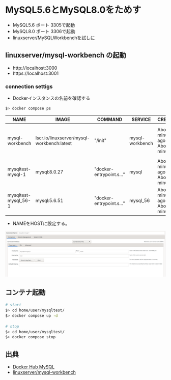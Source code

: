 # MySQL5.6とMySQL8.0をためす

* MySQL5.6 ポート 3305で起動
* MySQL8.0 ポート 3306で起動
* linuxserver/MySQLWorkbenchを試しに

## linuxserver/mysql-workbench の起動

* http://localhost:3000
* https://localhost:3001

### connection settigs

* Dockerインスタンスの名前を確認する

```sh
$> docker compose ps
```

| NAME | IMAGE | COMMAND | SERVICE | CREATE | STATUS |
| --- | --- | --- | --- | --- | --- |
|mysql-workbench|lscr.io/linuxserver/mysql-workbench:latest|"/init"|mysql-workbench|About a minute ago   Up About a minute|0.0.0.0:3000-3001->3000-3001/tcp, :::3000-3001->3000-3001/tcp|
|mysqltest-mysql-1|mysql:8.0.27|"docker-entrypoint.s..."|mysql|About a minute ago   Up About a minute|0.0.0.0:3306->3306/tcp, :::3306->3306/tcp, 33060/tcp|
|mysqltest-mysql_56-1|mysql:5.6.51|"docker-entrypoint.s..."|mysql_56|About a minute ago   Up About a minute|0.0.0.0:3305->3306/tcp, :::3305->3306/tcp|

* NAMEをHOSTに設定する。

![MySQL Workbench connection settings](./img/mysqlworkbench.png)

## コンテナ起動

```sh
# start
$> cd home/user/mysqltest/
$> docker compose up -d

# stop
$> cd home/user/mysqltest/
$> docker compose stop
```

## 出典
* [Docker Hub MySQL](https://hub.docker.com/_/mysql)
* [linuxserver/mysql-workbench](https://hub.docker.com/r/linuxserver/mysql-workbench)
